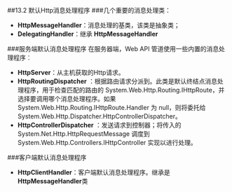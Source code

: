 ##13.2 默认Http消息处理程序
###几个重要的消息处理类：

- **HttpMessageHandler**：消息处理的基类，该类是抽象类；
- **DelegatingHandler**：继承 **HttpMessageHandler**

###服务端默认消息处理程序
在服务器端，Web API 管道使用一些内置的消息处理程序︰

- **HttpServer**：从主机获取的Http请求。
- **HttpRoutingDispatcher** ：根据路由请求分派到。此类是默认终结点消息处理程序，用于检查匹配的路由的 System.Web.Http.Routing.IHttpRoute，并选择要调用哪个消息处理程序。如果System.Web.Http.Routing.IHttpRoute.Handler 为 null，则将委托给System.Web.Http.Dispatcher.HttpControllerDispatcher。
- **HttpControllerDispatcher** ：发送请求到控制器；将传入的 System.Net.Http.HttpRequestMessage 调度到 System.Web.Http.Controllers.IHttpController
实现以进行处理。

###客户端默认消息处理程序
- **HttpClientHandler**：客户端默认消息处理程序。继承是**HttpMessageHandler**类

